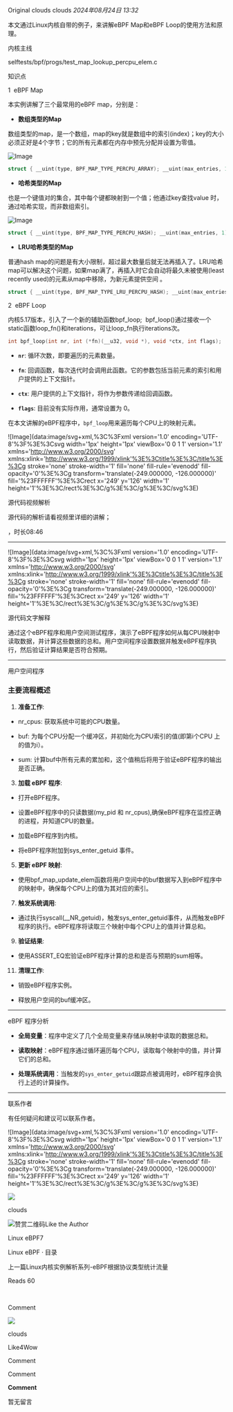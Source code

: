 
Original clouds clouds _2024年08月24日 13:32_

本文通过Linux内核自带的例子，来讲解eBPF Map和eBPF Loop的使用方法和原理。

内核主线

selftests/bpf/progs/test_map_lookup_percpu_elem.c

知识点

1  eBPF Map

本实例讲解了三个最常用的eBPF map，分别是：

- **数组类型的Map**

数组类型的map，是一个数组，map的key就是数组中的索引(index)；key的大小必须正好是4个字节；它的所有元素都在内存中预先分配并设置为零值。

![Image](https://mmbiz.qpic.cn/mmbiz_png/Bh66jm0ozvYQibbY6ZPp4rEd7I6SdZyxTvliatGpocszo69g1VarPQOI4zR6xibNzicgBGycNhsMYHfa7hZgycF6eA/640?wx_fmt=png&from=appmsg&tp=wxpic&wxfrom=5&wx_lazy=1&wx_co=1)

```c
struct { __uint(type, BPF_MAP_TYPE_PERCPU_ARRAY); __uint(max_entries, 1); __type(key, __u32); __type(value, __u64); } percpu_array_map SEC(".maps");
```

- **哈希类型的Map**

也是一个键值对的集合，其中每个键都映射到一个值；他通过key查找value 时，通过哈希实现，而非数组索引。

![Image](https://mmbiz.qpic.cn/mmbiz_png/Bh66jm0ozvYQibbY6ZPp4rEd7I6SdZyxTxcMCTjKshuT2O07u7Xlfn5vvG8vEfQCYibGmjBDTMA3hC5BSic1qyMrA/640?wx_fmt=png&from=appmsg&tp=wxpic&wxfrom=5&wx_lazy=1&wx_co=1)

```c
struct { __uint(type, BPF_MAP_TYPE_PERCPU_HASH); __uint(max_entries, 1); __type(key, __u64); __type(value, __u64); } percpu_hash_map SEC(".maps");
```

- **LRU哈希类型的Map**

普通hash map的问题是有大小限制，超过最大数量后就无法再插入了。LRU哈希map可以解决这个问题，如果map满了，再插入时它会自动将最久未被使用(least recently used)的元素从map中移除，为新元素提供空间 。

```c
struct { __uint(type, BPF_MAP_TYPE_LRU_PERCPU_HASH); __uint(max_entries, 1); __type(key, __u64); __type(value, __u64); } percpu_lru_hash_map SEC(".maps");
```

2  eBPF Loop

内核5.17版本，引入了一个新的辅助函数bpf_loop;  bpf_loop()通过接收一个static函数loop_fn()和iterations，可让loop_fn执行iterations次。

```c
int bpf_loop(int nr, int (*fn)(__u32, void *), void *ctx, int flags);
```

- **`nr`**: 循环次数，即要遍历的元素数量。

- **`fn`**: 回调函数，每次迭代时会调用此函数。它的参数包括当前元素的索引和用户提供的上下文指针。

- **`ctx`**: 用户提供的上下文指针，将作为参数传递给回调函数。

- **`flags`**: 目前没有实际作用，通常设置为 0。

在本文讲解的eBPF程序中，`bpf_loop`用来遍历每个CPU上的映射元素。

!\[Image\](data:image/svg+xml,%3C%3Fxml version='1.0' encoding='UTF-8'%3F%3E%3Csvg width='1px' height='1px' viewBox='0 0 1 1' version='1.1' xmlns='http://www.w3.org/2000/svg' xmlns:xlink='http://www.w3.org/1999/xlink'%3E%3Ctitle%3E%3C/title%3E%3Cg stroke='none' stroke-width='1' fill='none' fill-rule='evenodd' fill-opacity='0'%3E%3Cg transform='translate(-249.000000, -126.000000)' fill='%23FFFFFF'%3E%3Crect x='249' y='126' width='1' height='1'%3E%3C/rect%3E%3C/g%3E%3C/g%3E%3C/svg%3E)

源代码视频解析

源代码的解析请看视频里详细的讲解；

，时长08:46

______________________________________________________________________

!\[Image\](data:image/svg+xml,%3C%3Fxml version='1.0' encoding='UTF-8'%3F%3E%3Csvg width='1px' height='1px' viewBox='0 0 1 1' version='1.1' xmlns='http://www.w3.org/2000/svg' xmlns:xlink='http://www.w3.org/1999/xlink'%3E%3Ctitle%3E%3C/title%3E%3Cg stroke='none' stroke-width='1' fill='none' fill-rule='evenodd' fill-opacity='0'%3E%3Cg transform='translate(-249.000000, -126.000000)' fill='%23FFFFFF'%3E%3Crect x='249' y='126' width='1' height='1'%3E%3C/rect%3E%3C/g%3E%3C/g%3E%3C/svg%3E)

源代码文字解释

通过这个eBPF程序和用户空间测试程序，演示了eBPF程序如何从每CPU映射中读取数据，并计算这些数据的总和。用户空间程序设置数据并触发eBPF程序执行，然后验证计算结果是否符合预期。

______________________________________________________________________

用户空间程序

### 主要流程概述

1. **准备工作**:

- nr_cpus: 获取系统中可能的CPU数量。

- buf: 为每个CPU分配一个缓冲区，并初始化为CPU索引的值(即第i个CPU 上的值为i）。

- sum: 计算buf中所有元素的累加和，这个值稍后将用于验证eBPF程序的输出是否正确。

3. **加载 eBPF 程序**:

- 打开eBPF程序。

- 设置eBPF程序中的只读数据(my_pid 和 nr_cpus),确保eBPF程序在监控正确的进程，并知道CPU的数量。

- 加载eBPF程序到内核。

- 将eBPF程序附加到sys_enter_getuid 事件。

5. **更新 eBPF 映射**:

- 使用bpf_map_update_elem函数将用户空间中的buf数据写入到eBPF程序中的映射中，确保每个CPU上的值为其对应的索引。

7. **触发系统调用**:

- 通过执行syscall(\_\_NR_getuid)，触发sys_enter_getuid事件，从而触发eBPF程序的执行。eBPF程序将读取三个映射中每个CPU上的值并计算总和。

9. **验证结果**:

- 使用ASSERT_EQ宏验证eBPF程序计算的总和是否与预期的sum相等。

11. **清理工作**:

- 销毁eBPF程序实例。

- 释放用户空间的buf缓冲区。

______________________________________________________________________

eBPF 程序分析

- **全局变量**：程序中定义了几个全局变量来存储从映射中读取的数据总和。

- **读取映射**：eBPF程序通过循环遍历每个CPU，读取每个映射中的值，并计算它们的总和。

- **处理系统调用**：当触发的`sys_enter_getuid`跟踪点被调用时，eBPF程序会执行上述的计算操作。

______________________________________________________________________

联系作者

有任何疑问和建议可以联系作者。

!\[Image\](data:image/svg+xml,%3C%3Fxml version='1.0' encoding='UTF-8'%3F%3E%3Csvg width='1px' height='1px' viewBox='0 0 1 1' version='1.1' xmlns='http://www.w3.org/2000/svg' xmlns:xlink='http://www.w3.org/1999/xlink'%3E%3Ctitle%3E%3C/title%3E%3Cg stroke='none' stroke-width='1' fill='none' fill-rule='evenodd' fill-opacity='0'%3E%3Cg transform='translate(-249.000000, -126.000000)' fill='%23FFFFFF'%3E%3Crect x='249' y='126' width='1' height='1'%3E%3C/rect%3E%3C/g%3E%3C/g%3E%3C/svg%3E)

![](https://mmbiz.qlogo.cn/sz_mmbiz_jpg/0xZAYAjdlib60gRb2a6ib8V0tm5R9f19zaicsEsZ7XbCqnpbHICSrcvMpRd48NTibMWdQfu89LgUiaG5HHuPyD7ZR7w/0?wx_fmt=jpeg)

clouds

![赞赏二维码](<https://mp.weixin.qq.com/s?__biz=MzA3MDEwOTM2MA==&mid=2651575784&idx=1&sn=601b24297750318aab4da6a9fbea4195&chksm=8473875a6981bc8eb617647c2db55aa21b775923da8e5f95561a12495ca505dfbc886c83be85&mpshare=1&scene=24&srcid=0824thhNFzi95jg4lCRPiBz6&sharer_shareinfo=334eda780b344bb0228625ffb23599fa&sharer_shareinfo_first=334eda780b344bb0228625ffb23599fa&key=daf9bdc5abc4e8d00bb9b6ca6540a506725cc49f1e1a34275f22d9ad628d5545e02f20f2c39507d2ea572b14fc69bc1ae45e754e54527f50826f3362f832c47b880e7f35070f8dd649b702d61215289b02424db940c2ac6b7de455544a150a4b09d2c63b79bf51d8b1b6be829985dc756dfb34f8342a5558fb8c41156db1abf3&ascene=14&uin=MTEwNTU1MjgwMw%3D%3D&devicetype=iMac+MacBookAir10%2C1+OSX+OSX+14.6.1+build(23G93)&version=13080710&nettype=WIFI&lang=en&session_us=gh_77cd08fc67f0&countrycode=CN&fontScale=100&exportkey=n_ChQIAhIQAeeCIRLUvWk%2BdUeelZnQMhKUAgIE97dBBAEAAAAAAErWOiBukwoAAAAOpnltbLcz9gKNyK89dVj0tkxMnbuaPxC1goDfgt6XBXUC2Oljh6lrJaEWk%2Fr9T2M2FAN%2BydRMKJKgQiYAYDC%2Fi%2FEuH6%2Bg7VAwyfnhkplwmnNJ%2BaMFsMgMMWok8h5wA2B9iiy2Ozcaio018pZ7hrdgtGXZg4WYjc3BJP3Gd6BI2ijnpJ5vmCYw48pJwXpoRwQpEumDOf5kCjdSmJxlAbJhZ3zxGtNCokt%2F36AlhTJCmswJAAJ%2BH7qa%2FVhx65AWtxFmkdhcYl6hFQI1dfn%2B7LscGNtnLf%2FBQfNXI%2FXqf2t5bvqIlTyvpCQHUlj6vyW6xxCefZxuf4mUfObI9qXJWA%3D%3D&acctmode=0&pass_ticket=Trihsns4r5Uq%2BdN9oxrRSZNiK8jM5LT8AJOUpMCbCNUyhbrOA5Y5vyu%2B8O5ZBdzh&wx_header=0>)Like the Author

Linux eBPF7

Linux eBPF · 目录

上一篇Linux内核实例解析系列-eBPF根据协议类型统计流量

Reads 60

​

Comment

[](javacript:;)

![](http://mmbiz.qpic.cn/mmbiz_png/Bh66jm0ozvabWTwwn3N6dPgFhdtF8mx2PIV2BOjSIRXOib9SOXJ0RaibcDSFibCbEWEqZgQc33Tep8TLrlh46PbWQ/300?wx_fmt=png&wxfrom=18)

clouds

Like4Wow

Comment

Comment

**Comment**

暂无留言
